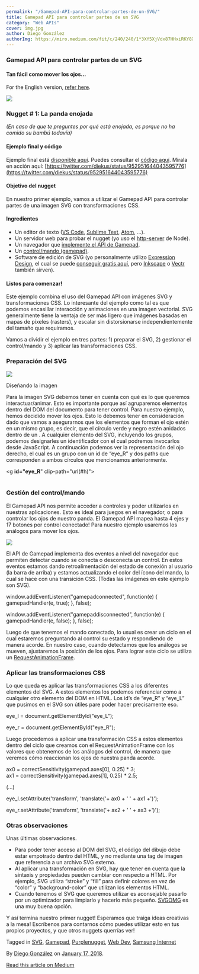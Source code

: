 ```yaml
---
permalink: "/Gamepad-API-para-controlar-partes-de-un-SVG/"
title: Gamepad API para controlar partes de un SVG
category: "Web APIs"
cover: img.jpg
author: Diego González
authorImg: https://miro.medium.com/fit/c/240/240/1*3Xf5XjVdx87HHxiRKY8X1Q.jpeg
---
```


### Gamepad API para controlar partes de un SVG

#### Tan fácil como mover los ojos…

For the English version, [refer here](https://medium.com/samsung-internet-dev/gamepad-api-to-control-parts-of-an-svg-3f76892044f6).

![](https://cdn-images-1.medium.com/max/600/1*twlYEKN6D4YJrY5TH6eP0Q.png)

### Nugget # 1: La panda enojada

_(En caso de que te preguntes por qué está enojada, es porque no ha comido su bambú todavía)_

#### Ejemplo final y código

Ejemplo final está [disponible aquí](https://samsunginter.net/angry-panda). Puedes consultar el [código aquí](https://github.com/samsunginternet/angry-panda). Mírala en acción aquí: [https://twitter.com/diekus/status/952951644043595776](https://twitter.com/diekus/status/952951644043595776)

#### Objetivo del nugget

En nuestro primer ejemplo, vamos a utilizar el Gamepad API para controlar partes de una imagen SVG con transformaciones CSS.

#### Ingredientes

*   Un editor de texto ([VS Code](https://code.visualstudio.com/), [Sublime Text](https://www.sublimetext.com/), [Atom](https://atom.io/), …).
*   Un servidor web para probar el nugget (yo uso el [http-server](https://www.npmjs.com/package/http-server) de Node).
*   Un navegador que [implemente el API de Gamepad](https://caniuse.com/#search=gamepad).
*   Un [control/mando (gamepad)](https://medium.com/samsung-internet-dev/the-gamepad-reloaded-5ba866770003).
*   Software de edición de SVG (yo personalmente utilizo [Expression Design](https://www.microsoft.com/en-us/download/details.aspx?id=36180), el cual se puede [conseguir gratis aquí](https://www.microsoft.com/en-us/download/details.aspx?id=36180), pero [Inkscape](https://inkscape.org/en/) o [Vectr](https://vectr.com) también sirven).

#### Listos para comenzar!

Este ejemplo combina el uso del Gamepad API con imágenes SVG y transformaciones CSS. Lo interesante del ejemplo como tal es que podemos encasillar interacción y animaciones en una imagen vectorial. SVG generalmente tiene la ventaja de ser más ligero que imágenes basadas en mapas de píxeles (rasters), y escalar sin distorsionarse independientemente del tamaño que requiramos.

Vamos a dividir el ejemplo en tres partes: 1) preparar el SVG, 2) gestionar el control/mando y 3) aplicar las transformaciones CSS.

### Preparación del SVG

![](https://cdn-images-1.medium.com/max/800/1*PbMvOBY8SNZeKxk5nVjSSA.png)

Diseñando la imagen

Para la imagen SVG debemos tener en cuenta con qué es lo que queremos interactuar/animar. Esto es importante porque así agruparemos elementos dentro del DOM del documento para tener control. Para nuestro ejemplo, hemos decidido mover los ojos. Esto lo debemos tener en consideración dado que vamos a asegurarnos que los elementos que forman el ojo estén en un mismo grupo, es decir, que el círculo verde y negro estén anidados dentro de un <g></g>. A cualquier elemento del SVG, incluyendo los grupos, podemos designarles un identificador con el cual podremos invocarlos desde JavaScript. A continuación podemos ver la representación del ojo derecho, el cual es un grupo con un id de “eye_R” y dos paths que corresponden a ambos círculos que mencionamos anteriormente.

<g **id="eye_R**" clip-path="url(#h)">  
  <path fill="#006432" stroke="#006432" stroke-linejoin="round" stroke-width="3" d="M139 78c4 0 7 4 7 9s-3 9-7 9-7-4-7-9 3-9 7-9z"/>  
  <path d="M139 80c3 0 5 3 5 7 0 3-2 6-5 6s-5-3-5-6c0-4 2-7 5-7z"/></g>

### Gestión del control/mando

El Gamepad API nos permite acceder a controles y poder utilizarlos en nuestras aplicaciones. Esto es ideal para juegos en el navegador, o para controlar los ojos de nuestro panda. El Gamepad API mapea hasta 4 ejes y 17 botones por control conectado! Para nuestro ejemplo usaremos los análogos para mover los ojos.

![](https://cdn-images-1.medium.com/max/800/1*OlaRWu6ETV0pag-q7bYA2A.png)

El API de Gamepad implementa dos eventos a nivel del navegador que permiten detectar cuando se conecta o desconecta un control. En estos eventos estamos dando retroalimentación del estado de conexión al usuario (la barra de arriba) y estamos actualizando el color del ícono del mando, la cual se hace con una transición CSS. (Todas las imágenes en este ejemplo son SVG).

window.addEventListener("gamepadconnected", function(e) { gamepadHandler(e, true); }, false);

window.addEventListener("gamepaddisconnected", function(e) { gamepadHandler(e, false); }, false);

Luego de que tenemos el mando conectado, lo usual es crear un ciclo en el cual estaremos preguntando al control su estado y respondiendo de manera acorde. En nuestro caso, cuando detectamos que los análogos se mueven, ajustaremos la posición de los ojos. Para lograr este ciclo se utiliza un [RequestAnimationFrame](https://developer.mozilla.org/en-US/docs/Web/API/window/requestAnimationFrame).

### Aplicar las transformaciones CSS

Lo que queda es aplicar las transformaciones CSS a los diferentes elementos del SVG. A estos elementos los podemos referenciar como a cualquier otro elemento del DOM en HTML. Los id’s de “eye\_R” y “eye\_L” que pusimos en el SVG son útiles pare poder hacer precisamente eso.

eye\_l = document.getElementById("eye\_L");

eye\_r = document.getElementById("eye\_R");

Luego procedemos a aplicar una transformación CSS a estos elementos dentro del ciclo que creamos con el RequestAnimationFrame con los valores que obtenemos de los análogos del control, de manera que veremos cómo reaccionan los ojos de nuestra panda acorde.

ax0 = correctSensitivity(gamepad.axes\[0\], 0.25) * 3;  
ax1 = correctSensitivity(gamepad.axes\[1\], 0.25) * 2.5;

(...)

eye_l.setAttribute('transform', 'translate('+ ax0 + ' ' + ax1 +')');

eye_r.setAttribute('transform', 'translate('+ ax2 + ' ' + ax3 +')');

### Otras observaciones

Unas últimas observaciones.

*   Para poder tener acceso al DOM del SVG, el código del dibujo debe estar empotrado dentro del HTML, y no mediante una tag de imagen que referencia a un archivo SVG externo.
*   Al aplicar una transformación en SVG, hay que tener en cuenta que la sintaxis y propiedades pueden cambiar con respecto a HTML. Por ejemplo, SVG utiliza “stroke” y “fill” para definir colores en vez de “color” y “background-color” que utilizan los elementos HTML.
*   Cuando tenemos el SVG que queremos utilizar es aconsejable pasarlo por un optimizador para limpiarlo y hacerlo más pequeño. [SVGOMG](https://jakearchibald.github.io/svgomg/) es una muy buena opción.

Y así termina nuestro primer nugget! Esperamos que traiga ideas creativas a la mesa! Escríbenos para contarnos cómo puedes utilizar esto en tus propios proyectos, y que otros nuggets querrías ver!

Tagged in [SVG](https://medium.com/tag/svg), [Gamepad](https://medium.com/tag/gamepad), [Purplenugget](https://medium.com/tag/purplenugget), [Web Dev](https://medium.com/tag/webdev), [Samsung Internet](https://medium.com/tag/samsung-internet)

By [Diego González](https://medium.com/@diekus) on [January 17, 2018](https://medium.com/p/99fd0b8cc139).

[Read this article on Medium](https://medium.com/@diekus/gamepad-api-para-controlar-partes-de-un-svg-99fd0b8cc139)

